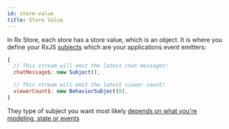 ```yaml
---
id: store-value
title: Store Value
---
```


In Rx Store, each store has a store value, which is an object. It is where you define your RxJS [subjects](https://rxjs.dev/guide/subject) which are your applications event emitters:

```js
{
  // This stream will emit the latest chat messages!
  chatMessage$: new Subject(),

  // This stream will emit the latest viewer count!
  viewerCount$: new BehaviorSubject(0),
}
```

They type of subject you want most likely [depends on what you're modeling, state or events](../guides/store-state-in-a-stream.md)
